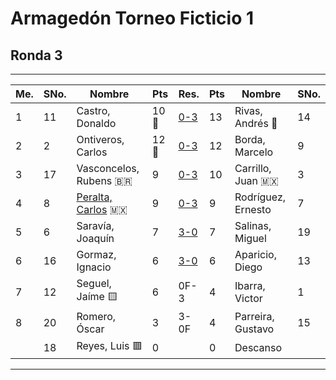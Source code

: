 # Armagedón Torneo Ficticio 1

## Ronda 3
___
| **Me.** | **SNo.** | **Nombre**          | **Pts** | **Res.** | **Pts** | **Nombre**         | **SNo.** | 
| ------- | -------- | ------------------- | ------- | -------- | ------- | ------------------ | -------- |
| 1       | 11       | Castro, Donaldo     | 10 🥈     | [0-3]( https://lichess.org/hMnFnISd)      | 13      | Rivas, Andrés 🥇     | 14       |       
| 2       | 2        | Ontiveros, Carlos   | 12  🥉    | [0-3](https://lichess.org/haqPjMYW)     | 12      | Borda, Marcelo     | 9     |       
| 3       | 17       | Vasconcelos, Rubens 🇧🇷 | 9       | [0-3](https://lichess.org/646z9FnZ)    | 10      | Carrillo, Juan 🇲🇽    | 3      |
| 4       | 8        | [Peralta, Carlos](https://lichess.org/@/Carlos_Peralta) 🇲🇽     | 9       | [0-3](https://lichess.org/6G2ZD0mO)  | 9       | Rodríguez, Ernesto | 7        |                                  
| 5       | 6        | Saravía, Joaquín    | 7       | [3-0](https://lichess.org/KkblWGfz)      | 7       | Salinas, Miguel    | 19       |       
| 6       | 16       | Gormaz, Ignacio     | 6       | [3-0](https://lichess.org/cngXMRbu)| 6       | Aparicio, Diego    | 13       |                                  |       
| 7       | 12       | Seguel, Jaíme 🟨       | 6       | 0F-3     | 4       | Ibarra, Victor     | 1        |      
| 8       | 20       | Romero, Óscar       | 3       | 3-0F     | 4       | Parreira, Gustavo  | 15       |     
|         | 18       | Reyes, Luis  🟥       | 0       |          | 0       | Descanso           |          |                                                             
___


